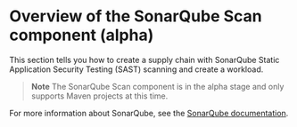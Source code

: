 # Overview of the SonarQube Scan component (alpha)

This section tells you how to create a supply chain with SonarQube Static Application Security
Testing (SAST) scanning and create a workload.

> **Note** The SonarQube Scan component is in the alpha stage and only supports Maven projects at
> this time.

For more information about SonarQube, see the
[SonarQube documentation](https://docs.sonarsource.com/sonarqube/latest/).